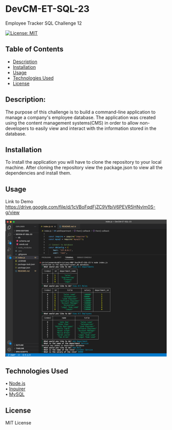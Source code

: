 # DevCM-ET-SQL-23
Employee Tracker SQL Challenge 12

[![License: MIT](https://img.shields.io/badge/License-MIT-yellow.svg)](https://opensource.org/licenses/MIT)

  ## Table of Contents
  - [Description](#description)
  - [Installation](#installation)
  - [Usage](#usage)
  - [Technologies Used](#contribution)
  - [License](#license)
  
  ## Description:
  The purpose of this challenge is to build a command-line application to manage a company's employee database. The application was created using the content management systems(CMS) in order to allow non-developers to easily view and interact with the information stored in the database. 

  ## Installation
  To install the application you will have to clone the repository to your local machine. After cloning the repository view the package.json to view all the dependencies and install them. 

  ## Usage
  Link to Demo  
  https://drive.google.com/file/d/1cVBoFqdFjZC9VfbiV6PEVR5HNvlm0S-g/view

  ![Video Demo](./Images/Screenshot%202023-02-23%20at%201.56.19%20PM.png)

  ## Technologies Used
  &bull; [Node.js](https://nodejs.org/en/) <br>
  &bull; [Inquirer](https://www.npmjs.com/package/inquirer)<br>
  &bull; [MySQL](https://www.mysql.com/)<br>


  ## License
  MIT License
